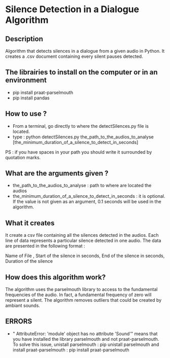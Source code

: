 # Silence Detection in a Dialogue Algorithm

## Description
Algorithm that detects silences in a dialogue from a given audio in Python. It creates a .csv document containing every silent pauses detected.

## The librairies to install on the computer or in an environment
- pip install praat-parselmouth 
- pip install pandas
## How to use ?
- From a terminal, go directly to where the detectSilences.py file is located.
- type : python detectSilences.py the_path_to_the_audios_to_analyse [the_minimum_duration_of_a_silence_to_detect_in_seconds]

PS : if you have spaces in your path you should write it surrounded by quotation marks. 

## What are the arguments given ?
- the_path_to_the_audios_to_analyse :  path to where are located the audios 
- the_minimum_duration_of_a_silence_to_detect_in_seconds : it is optional. If the value is not given as an argument, 0.1 seconds will be used in the algorithm.

## What it creates
It create a csv file containing all the silences detected in the audios. Each line of data represents a particular silence detected in one audio. The data are presented in the following format :

Name of File , Start of the silence in seconds, End of the silence in seconds, Duration of the silence

## How does this algorithm work?
The algorithm uses the parselmouth library to access to the fundamental frequencies of the audio. In fact, a fundamental frequency of zero will represent a silent. The algorithm removes outliers that could be created by ambiant sounds.

## ERRORS
- " AttributeError: 'module' object has no attribute 'Sound'" means that you have installed the library parselmouth and not praat-parselmouth. To solve this issue, unistall parselmouth : pip unistall parselmouth and install praat-parselmouth : pip install praat-parselmouth




